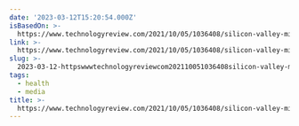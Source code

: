 ```yaml
---
date: '2023-03-12T15:20:54.000Z'
isBasedOn: >-
  https://www.technologyreview.com/2021/10/05/1036408/silicon-valley-millionaire-steve-kirsch-covid-vaccine-misinformation/
link: >-
  https://www.technologyreview.com/2021/10/05/1036408/silicon-valley-millionaire-steve-kirsch-covid-vaccine-misinformation/
slug: >-
  2023-03-12-httpswwwtechnologyreviewcom202110051036408silicon-valley-millionaire-steve-kirsch-covid-vaccine-misinformation
tags:
  - health
  - media
title: >-
  https://www.technologyreview.com/2021/10/05/1036408/silicon-valley-millionaire-steve-kirsch-covid-vaccine-misinformation/
---
```


